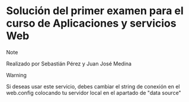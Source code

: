 # Solución del primer examen para el curso de Aplicaciones y servicios Web
 >[!NOTE]
>Realizado por Sebastián Pérez y Juan José Medina

>[!WARNING]
>Si deseas usar este servicio, debes cambiar el string de conexión en el web.config colocando tu servidor local en el apartado de "data source"
